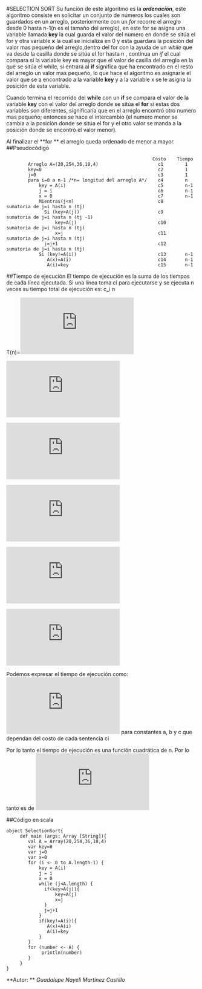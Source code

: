 #SELECTION SORT
Su función de este algoritmo es la **_ordenación_**, este algoritmo consiste en solicitar un conjunto de números los cuales son guardados en un arreglo, posteriormente con un _for_ recorre el arreglo desde 0 hasta n-1(n es el tamaño del arreglo), en este for se  asigna una variable llamada **key** la cual guarda el valor del numero en donde se sitúa el for y otra variable **x** la cual se inicializa en 0 y esta guardara la posición del valor mas pequeño del arreglo,dentro del for  con la ayuda de un _while_ que va desde la casilla donde se sitúa el for hasta n , continua un _if_  el cual compara si la variable key es mayor que el valor de casilla del arreglo en la que se sitúa el while, si entrara al **if** significa que ha encontrado en el resto del arreglo un valor mas pequeño, lo que hace el algoritmo es asignarle el valor que se a encontrado a la variable **key** y a la variable x se le asigna la posición de esta variable.

Cuando termina el recorrido del **while** con un **if** se compara el valor de la variable **key** con el valor del arreglo donde se sitúa el **for** si estas dos variables son diferentes, significaría que en el arreglo encontró otro numero mas pequeño; entonces se hace el intercambio (el numero menor se cambia a la posición donde se sitúa el for y el otro valor se manda a la posición donde se encontró el valor menor). 


Al finalizar el **for ** el arreglo queda ordenado de menor a mayor.
##Pseudocódigo
~~~
													  Costo    Tiempo
        Arreglo A=(20,254,36,18,4)    					c1		  1	
        key=0   										c2		  1
	    j=0    											c3  	  1
     	para i=0 a n-1 /*n= longitud del arreglo A*/    c4		  n
      		key = A(i)   								c5		  n-1
      		j = i   									c6 		  n-1
		    x = 0   									c7        n-1
      		Mientras(j<n)    							c8        sumatoria de j=i hasta n (tj)
	   	      Si (key>A(j))   							c9        sumatoria de j=i hasta n (tj -1)
		          key=A(j)   							c10       sumatoria de j=i hasta n (tj)
		          x=j									c11       sumatoria de j=i hasta n (tj)
	          j=j+1     								c12       sumatoria de j=i hasta n (tj)
            Si (key!=A(i))    							c13		  n-1
		       A(x)=A(i)    							c14	      n-1
		       A(i)=key									c15   	  n-1
~~~


##Tiempo de ejecución
El tiempo de ejecución es la suma de los tiempos de cada línea ejecutada.
Si una línea toma ci para ejecutarse y se ejecuta n veces su tiempo total de ejecución es: c_i n

T(n)=![Ecuación 1](http://www.sciweavers.org/tex2img.php?eq=%20c_%7B1%7D%2Bc_%7B2%7D%2Bc_%7B3%7D%2Bc_%7B4%7Dn%2Bc_%7B5%7D%28n-1%29%2Bc_%7B6%7D%28n-1%29%2Bc_%7B7%7D%28n-1%29%2Bc_%7B8%7D%28%5Csum_%7Bj%3Di%7D%5En%20tj%29%2Bc_%7B9%7D%28%5Csum_%7Bj%3Di%7D%5En%20tj-1%29%2Bc_%7B10%7D%28%5Csum_%7Bj%3Di%7D%5En%20tj-1%29%2Bc_%7B11%7D%28%5Csum_%7Bj%3Di%7D%5En%20tj%29%2Bc_%7B12%7D%28%5Csum_%7Bj%3Di%7D%5En%20tj%29%2Bc_%7B13%7D%28n-1%29%2Bc_%7B14%7D%28n-1%29%2Bc_%7B15%7D%28n-1%29&bc=White&fc=Black&im=jpg&fs=12&ff=arev&edit=0)

![Ecuacion 2](http://www.sciweavers.org/tex2img.php?eq=%20c_%7B1%7D%2Bc_%7B2%7D%2Bc_%7B3%7D%2Bc_%7B4%7Dn%2Bc_%7B5%7Dn-c_%7B5%7D%2Bc_%7B6%7Dn-%20c_%7B6%7D%2Bc_%7B7%7Dn-%20c_%7B7%7D%2Bc_%7B8%7D%28%20%5Cfrac%7Bn%28n%2B1%29%7D%7Bi%7D-1%29%2Bc_%7B9%7D%28%20%5Cfrac%7Bn%28n-1%29%7D%7Bi%7D%20%29%2Bc_%7B10%7D%28%5Cfrac%7Bn%28n-1%29%7D%7Bi%7D%29%2Bc_%7B11%7D%28%5Cfrac%7Bn%28n-1%29%7D%7Bi%7D%29%2Bc_%7B12%7D%28%5Cfrac%7Bn%28n-1%29%7D%7Bi%7D%29&bc=White&fc=Black&im=jpg&fs=12&ff=arev&edit=0)

![Ecuación 3](http://www.sciweavers.org/tex2img.php?eq=%20c_%7B1%7D%2Bc_%7B2%7D%2Bc_%7B3%7D%2Bc_%7B4%7Dn%2Bc_%7B5%7Dn-c_%7B5%7D%2Bc_%7B6%7Dn-%20c_%7B6%7D%2Bc_%7B7%7Dn-%20c_%7B7%7D%2Bc_%7B8%7D%28%20%5Cfrac%7Bn%5E%7B2%7D%2Bn-i%7D%7Bi%7D%29%2Bc_%7B9%7D%28%20%5Cfrac%7Bn%5E%7B2%7D-n%7D%7Bi%7D%20%29%2Bc_%7B10%7D%28%5Cfrac%7Bn%5E%7B2%7D-n%7D%7Bi%7D%29%2Bc_%7B11%7D%28%5Cfrac%7Bn%5E%7B2%7D-n%7D%7Bi%7D%29%2Bc_%7B12%7D%28%5Cfrac%7Bn%5E%7B2%7D-n%7D%7Bi%7D%29&bc=White&fc=Black&im=jpg&fs=12&ff=arev&edit=0)

![Ecuación 4](http://www.sciweavers.org/tex2img.php?eq=%20c_%7B1%7D%2Bc_%7B2%7D%2Bc_%7B3%7D%2Bc_%7B4%7Dn%2Bc_%7B5%7Dn-c_%7B5%7D%2Bc_%7B6%7Dn-%20c_%7B6%7D%2Bc_%7B7%7Dn-%20c_%7B7%7D%2B%28%5Cfrac%7Bc_%7B8%7D%20n%5E%7B2%7D%20%7D%7Bi%7D%29%2B%28%5Cfrac%7Bc_%7B8%7D%20n%20%7D%7Bi%7D%29-%28%5Cfrac%7Bc_%7B8%7D%20i%7D%7Bi%7D%29%2B%28%5Cfrac%7Bc_%7B9%7D%20%20%20n%5E%7B2%7D%20%7D%7Bi%7D%29-%28%5Cfrac%7Bc_%7B9%7D%20n%7D%7Bi%7D%29%2B%28%5Cfrac%7Bc_%7B10%7D%20%20n%5E%7B2%7D%20%7D%7Bi%7D%29-%28%5Cfrac%7Bc_%7B10%7D%20%20n%7D%7Bi%7D%29%2B%28%5Cfrac%7Bc_%7B11%7D%20%20n%5E%7B2%7D%20%7D%7Bi%7D%29-%28%5Cfrac%7Bc_%7B11%7D%20n%7D%7Bi%7D%29%2B%28%5Cfrac%7Bc_%7B12%7D%20%20n%5E%7B2%7D%20%7D%7Bi%7D%29-%28%5Cfrac%7Bc_%7B8%7Dn%7D%7Bi%7D%29&bc=White&fc=Black&im=jpg&fs=12&ff=arev&edit=0)

![Ecuación 5](http://www.sciweavers.org/tex2img.php?eq=%20%28%20%5Cfrac%7B%20c_%7B8%7D%20%7D%7Bi%7D%2B%5Cfrac%7B%20c_%7B9%7D%20%7D%7Bi%7D%2B%5Cfrac%7B%20c_%7B10%7D%20%7D%7Bi%7D%2B%5Cfrac%7B%20c_%7B11%7D%20%7D%7Bi%7D%2B%5Cfrac%7B%20c_%7B12%7D%20%7D%7Bi%7D%29%20n%5E%7B2%7D%20%2B%20%28%20c_%7B4%7D%2B%20c_%7B5%7D%2B%20c_%7B6%7D%2B%20c_%7B7%7D%2B%20%5Cfrac%7B%20c_%7B8%7D%20%7D%7Bi%7D-%5Cfrac%7B%20c_%7B9%7D%20%7D%7Bi%7D-%5Cfrac%7B%20c_%7B10%7D%20%7D%7Bi%7D-%5Cfrac%7B%20c_%7B11%7D%20%7D%7Bi%7D-%5Cfrac%7B%20c_%7B12%7D%20%7D%7Bi%7D%29n%20%2B%20%28%20c_%7B1%7D%2B%20c_%7B2%7D%2B%20c_%7B3%7D-%20c_%7B5%7D-%20c%7B6%7D-%20c_%7B7%7D-%20c_%7B8%7D%29&bc=White&fc=Black&im=jpg&fs=12&ff=arev&edit=0)

![Ecuación 6](http://www.sciweavers.org/tex2img.php?eq=%20%28a%29%20n%5E%7B2%7D%20%2B%20%28b%29n%20%2B%20c&bc=White&fc=Black&im=jpg&fs=12&ff=arev&edit=0)

Podemos expresar el tiempo de ejecución como:
![Ecuación 7](http://www.sciweavers.org/tex2img.php?eq=%28a%29n%5E%7B2%7D%20%2B%28b%29n%2Bc&bc=White&fc=Black&im=jpg&fs=12&ff=arev&edit=0) para constantes a, b y c que dependan del costo de cada sentencia ci

Por lo tanto el tiempo de ejecución es una función cuadrática de n.
Por lo tanto es de  ![Ecuación 8](http://www.sciweavers.org/tex2img.php?eq=%5CTheta%20%20n%5E%7B2%7D%20&bc=White&fc=Black&im=jpg&fs=12&ff=arev&edit=0)


##Código en scala
~~~
object SelectionSort{
     def main (args: Array [String]){
     	val A = Array(20,254,36,18,4)
        var key=0
	    var j=0
	    var x=0   
     	for (i <- 0 to A.length-1) {
      		key = A(i)
      		j = i
		    x = 0
      		while (j<A.length) {
	   	      if(key>A(j)){
		          key=A(j)
		          x=j	
	          }
	          j=j+1 
            }
		    if(key!=A(i)){
		       A(x)=A(i)
		       A(i)=key	
 		    }
        }
     	for (number <- A) {
       	     println(number)
        }
     }
}
~~~

**Autor: ** *Guadalupe Nayeli Martínez Castillo*
